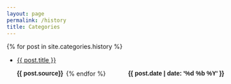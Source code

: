 ```yaml
---
layout: page
permalink: /history
title: Categories
---
```




{% for post in site.categories.history %}
 
<ul id="archive">
<li class="archiveposturl"><span><a href="{{ post.url }}" title="{{ post.title }}">{{ post.title }}</a></span><br/>

<strong style="font-size:100%; font-family: 'Titillium Web', sans-serif; float:left; padding-right: .5em">{{ post.source}}</strong> 
<strong style="font-size:100%; font-family: 'Titillium Web', sans-serif; float:right; padding-right: .5em">{{ post.date | date: '%d %b %Y' }}</strong> 

</li>
</ul>

{% endfor %}
